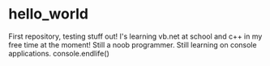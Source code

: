 hello_world
===========

First repository, testing stuff out!
I's learning vb.net at school and c++ in my free time at the moment! Still a noob programmer.
Still learning on console applications. 
console.endlife()
